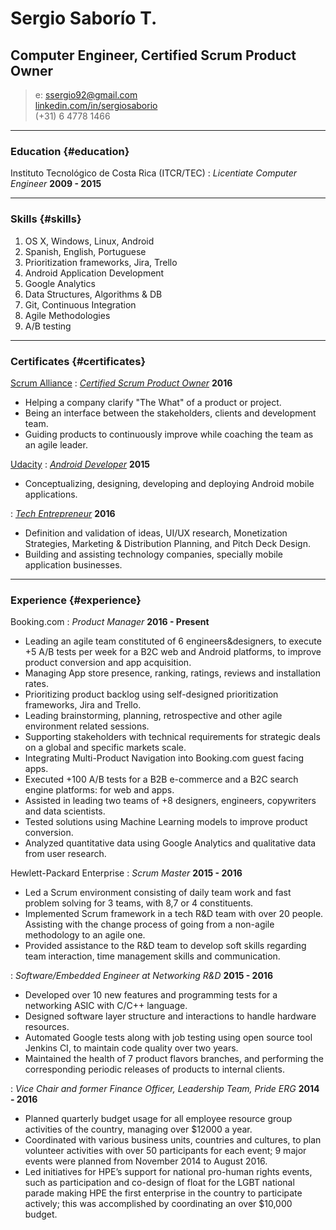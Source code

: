 # Sergio Saborío T.
## Computer Engineer, Certified Scrum Product Owner

> e: ssergio92@gmail.com  
> [linkedin.com/in/sergiosaborio](https://cr.linkedin.com/in/sergiosaborio)  
> (+31) 6 4778 1466

------

### Education {#education}

Instituto Tecnológico de Costa Rica (ITCR/TEC)
: *Licentiate Computer Engineer*
  __2009 - 2015__

------

### Skills {#skills}

1. OS X, Windows, Linux, Android
1. Spanish, English, Portuguese
1. Prioritization frameworks, Jira, Trello
1. Android Application Development
1. Google Analytics
1. Data Structures, Algorithms & DB
1. Git, Continuous Integration
1. Agile Methodologies
1. A/B testing

------

### Certificates {#certificates}

[Scrum Alliance](https://www.scrumalliance.org/)
: *[Certified Scrum Product Owner](https://github.com/tser91/Certifications)*
  __2016__
- Helping a company clarify "The What" of a product or project.  
- Being an interface between the stakeholders, clients and development team.  
- Guiding products to continuously improve while coaching the team as an agile leader.  

[Udacity](https://www.udacity.com)
: *[Android Developer](https://github.com/tser91/Certifications)*
  __2015__
- Conceptualizing, designing, developing and deploying Android mobile applications.  

: *[Tech Entrepreneur](https://github.com/tser91/Certifications)*
  __2016__
- Definition and validation of ideas, UI/UX research, Monetization Strategies, Marketing & Distribution Planning, and Pitch Deck Design.  
- Building and assisting technology companies, specially mobile application businesses.  

-------

### Experience {#experience}

Booking.com
: *Product Manager*
  __2016 - Present__
- Leading an agile team constituted of 6 engineers&designers, to execute +5 A/B tests per week for a B2C web and Android platforms, to improve product conversion and app acquisition.  
- Managing App store presence, ranking, ratings, reviews and installation rates.  
- Prioritizing product backlog using self-designed prioritization frameworks, Jira and Trello.  
- Leading brainstorming, planning, retrospective and other agile environment related sessions.  
- Supporting stakeholders with technical requirements for strategic deals on a global and specific markets scale.  
- Integrating Multi-Product Navigation into Booking.com guest facing apps. 
- Executed +100 A/B tests for a B2B e-commerce and a B2C search engine platforms: for web and apps.  
- Assisted in leading two teams of +8 designers, engineers, copywriters and data scientists.  
- Tested solutions using Machine Learning models to improve product conversion.  
- Analyzed quantitative data using Google Analytics and qualitative data from user research.  

Hewlett-Packard Enterprise
: *Scrum Master*
  __2015 - 2016__
- Led a Scrum environment consisting of daily team work and fast problem solving for 3 teams, with 8,7 or 4 constituents.  
- Implemented Scrum framework in a tech R&D team with over 20 people. Assisting with the change process of going from a non-agile methodology to an agile one.  
- Provided assistance to the R&D team to develop soft skills regarding team interaction, time management skills and communication.  

: *Software/Embedded Engineer at Networking R&D*
  __2015 - 2016__
- Developed over 10 new features and programming tests for a networking ASIC with C/C++ language.  
- Designed software layer structure and interactions to handle hardware resources.  
- Automated Google tests along with job testing using open source tool Jenkins CI, to maintain code quality over two years.  
- Maintained the health of 7 product flavors branches, and performing the corresponding periodic releases of products to internal clients.

: *Vice Chair and former Finance Officer, Leadership Team, Pride ERG*
  __2014 - 2016__
  - Planned quarterly budget usage for all employee resource group activities of the country, managing over $12000 a year.  
  - Coordinated with various business units, countries and cultures, to plan volunteer activities with over 50 participants for each event; 9 major events were planned from November 2014 to August 2016.  
  - Led initiatives for HPE’s support for national pro-human rights events, such as participation and co-design of float for the LGBT national parade making HPE the first enterprise in the country to participate actively; this was accomplished by coordinating an over $10,000 budget.
